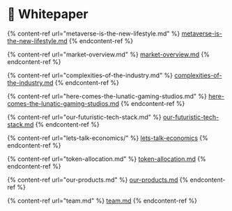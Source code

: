 # 👋 Whitepaper

{% content-ref url="metaverse-is-the-new-lifestyle.md" %}
[metaverse-is-the-new-lifestyle.md](metaverse-is-the-new-lifestyle.md)
{% endcontent-ref %}

{% content-ref url="market-overview.md" %}
[market-overview.md](market-overview.md)
{% endcontent-ref %}

{% content-ref url="complexities-of-the-industry.md" %}
[complexities-of-the-industry.md](complexities-of-the-industry.md)
{% endcontent-ref %}

{% content-ref url="here-comes-the-lunatic-gaming-studios.md" %}
[here-comes-the-lunatic-gaming-studios.md](here-comes-the-lunatic-gaming-studios.md)
{% endcontent-ref %}

{% content-ref url="our-futuristic-tech-stack.md" %}
[our-futuristic-tech-stack.md](our-futuristic-tech-stack.md)
{% endcontent-ref %}

{% content-ref url="lets-talk-economics/" %}
[lets-talk-economics](lets-talk-economics/)
{% endcontent-ref %}

{% content-ref url="token-allocation.md" %}
[token-allocation.md](token-allocation.md)
{% endcontent-ref %}

{% content-ref url="our-products.md" %}
[our-products.md](our-products.md)
{% endcontent-ref %}

{% content-ref url="team.md" %}
[team.md](team.md)
{% endcontent-ref %}
